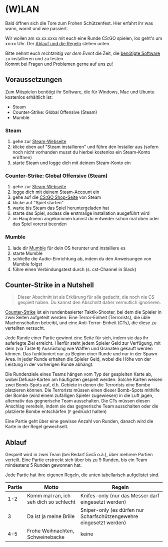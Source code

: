 # (W)LAN

Bald öffnen sich die Tore zum Frohen Schützenfest. Hier erfahrt ihr was wann, womit und wie passiert.

Wir wollen am xx.xx.xxxx mit euch eine Runde CS:GO spielen, los geht's um xx:xx Uhr.
Der [Ablauf und die Regeln](#ablauf) stehen unten.

Bitte nehmt euch *rechtzeitig vor dem Event* die Zeit, die [benötigte Software](#voraussetzungen) zu installieren und zu testen.  
Kommt bei Fragen und Problemen gerne auf uns zu!

## Voraussetzungen

Zum Mitspielen benötigt ihr Software, die für Windows, Mac und Ubuntu kostenlos erhältlich ist:

* Steam
* Counter-Strike: Global Offensive (Steam)
* Mumble

### Steam

1. gehe zur [Steam-Webseite](https://store.steampowered.com/)
2. klicke oben auf "Steam installieren" und führe den Installer aus (sofern noch nicht vorhanden musst du hierbei kostenlos ein Steam-Konto eröffnen)
3. starte Steam und logge dich mit deinem Steam-Konto ein

### Counter-Strike: Global Offensive (Steam)

1. gehe zur [Steam-Webseite](https://store.steampowered.com/)
2. logge dich mit deinem Steam-Account ein
3. gehe auf die [CS:GO Shop-Seite](https://store.steampowered.com/app/730/CounterStrike_Global_Offensive/) von Steam
4. klicke auf "Spiel starten"
5. warte bis Steam das Spiel heruntergeladen hat
6. starte das Spiel, sodass die erstmalige Installation ausgeführt wird
7. im Hauptmenü angekommen kannst du entweder schon mal üben oder das Spiel vorerst beenden

### Mumble

1. lade dir [Mumble](https://www.mumble.info/downloads/) für dein OS herunter und installiere es
3. starte Mumble
4. schließe die Audio-Einrichtung ab, indem du den Anweisungen von Mumble folgst
5. führe einen Verbindungstest durch (s. cst-Channel in Slack)

## Counter-Strike in a Nutshell

>Dieser Abschnitt ist als Erklärung für alle gedacht, die noch nie CS gespielt haben. Du kannst den Abschnitt daher vermutlich ignorieren.

[Counter-Strike](https://de.wikipedia.org/wiki/Counter-Strike) ist ein rundenbasierter Taktik-Shooter, bei dem die Spieler in zwei Seiten aufgeteilt werden:
Eine Terror-Einheit (Terrorists), die üble Machenschaften betreibt, und eine Anti-Terror-Einheit (CTs), die diese zu verteilten versucht.

Jede Runde einer Partie gewinnt eine Seite für sich, indem sie das ihr auferlegte Ziel erreicht.
Hierfür steht jedem Spieler Geld zur Verfügung, mit dem (via Taste `B`) Ausrüstung wie Waffen und Granaten gekauft werden können.
Das funktioniert nur zu Beginn einer Runde und nur in der Spawn-Area.
In jeder Runde erhalten die Spieler Geld, wobei die Höhe von der Leistung in der vorherigen Runde abhängt.

Die Rundenziele eines Teams hängen vom Typ der gespielten Karte ab, wobei Defusal-Karten am häufigsten gespielt werden:
Solche Karten weisen zwei Bomb-Spots auf, d.h. Gebiete in denen die Terrorists eine Bombe platzieren können.
Die Terrorists müssen einen dieser Bomb-Spots mithilfe der Bombe (wird einem zufälligen Spieler zugewiesen) in die Luft jagen, alternativ das gegnerische Team ausschalten.
Die CTs müssen diesen Anschlag vereiteln, indem sie das gegnerische Team ausschalten oder die platzierte Bombe entschärfen (`F` gedrückt halten)

Eine Partie geht über eine gewisse Anzahl von Runden, danach wird die Karte in der Regel gewechselt.

## Ablauf

Gespielt wird in zwei Team (bei Bedarf 5vs5 o.ä.), über mehrere Partien verteilt.
Eine Partie erstreckt sich über bis zu 9 Runden, bis ein Team mindestens 5 Runden gewonnen hat.

Jede Partie hat ihre eigenen Regeln, die unten tabellarisch aufgelistet sind.

Partie | Motto | Regeln
------ | ----- | ------
1-2 | Komm mal ran, ich seh dich so schlecht | Knifes-only (nur das Messer darf eingesetzt werden)
3 | Da ist ja meine Brille | Sniper-only (es dürfen nur Scharfschützengewehre eingesetzt werden)
4-5 | Frohe Weihnachten, Schweinebacke | keine
